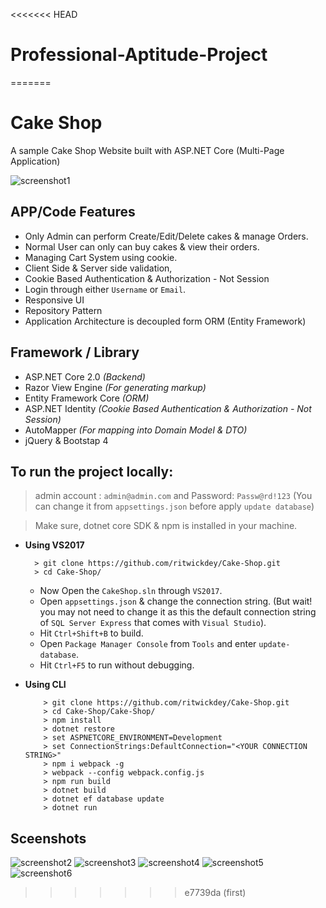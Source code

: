 <<<<<<< HEAD
# Professional-Aptitude-Project
=======
# Cake Shop

A sample Cake Shop Website built with ASP.NET Core (Multi-Page Application)

![screenshot1](./screenshots/screenshot1.png)

## APP/Code Features 
- Only Admin can perform Create/Edit/Delete cakes & manage Orders.
- Normal User can only can buy cakes & view their orders.
- Managing Cart System using cookie.
- Client Side & Server side validation,
- Cookie Based Authentication & Authorization - Not Session
- Login through either `Username` or `Email`.
- Responsive UI
- Repository Pattern 
- Application Architecture is decoupled form ORM (Entity Framework)

## Framework / Library 
- ASP.NET Core 2.0 *(Backend)*
- Razor View Engine *(For generating markup)*
- Entity Framework Core *(ORM)*
- ASP.NET Identity *(Cookie Based Authentication & Authorization - Not Session)*
- AutoMapper *(For mapping into Domain Model & DTO)*
- jQuery & Bootstap 4

## To run the project locally:
   > admin account : `admin@admin.com` and Password: `Passw@rd!123` (You can change it from `appsettings.json` before apply `update database`)

   > Make sure, dotnet core SDK & npm is installed in your machine.

- **Using VS2017**
     ``` 
       > git clone https://github.com/ritwickdey/Cake-Shop.git
       > cd Cake-Shop/
    ```
    - Now Open the `CakeShop.sln` through `VS2017`.
    - Open `appsettings.json` & change the connection string. (But wait! you may not need to change it as this the default connection string of `SQL Server Express` that comes with `Visual Studio`).
    - Hit `Ctrl+Shift+B` to build.
    - Open `Package Manager Console` from `Tools` and enter `update-database`.
    - Hit `Ctrl+F5` to run without debugging.

- **Using CLI**
    ```
        > git clone https://github.com/ritwickdey/Cake-Shop.git
        > cd Cake-Shop/Cake-Shop/
        > npm install
        > dotnet restore
        > set ASPNETCORE_ENVIRONMENT=Development
        > set ConnectionStrings:DefaultConnection="<YOUR CONNECTION STRING>"
        > npm i webpack -g
        > webpack --config webpack.config.js
        > npm run build
        > dotnet build 
        > dotnet ef database update
        > dotnet run 
    ```

## Sceenshots
![screenshot2](./screenshots/screenshot2.png)
![screenshot3](./screenshots/screenshot3.png)
![screenshot4](./screenshots/screenshot4.png)
![screenshot5](./screenshots/screenshot5.png)
![screenshot6](./screenshots/screenshot6.png)
>>>>>>> e7739da (first)
